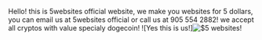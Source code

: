 
Hello! this is 5websites official website, we make you websites for 5 dollars, you can email us at 5websites official or call us at 905 554 2882!
we accept all cryptos with value specialy dogecoin!
![Yes this is us!]![$5 websites!](https://user-images.githubusercontent.com/109306980/179059868-a5f92c2e-8e97-429c-b333-9039bd424307.png)

